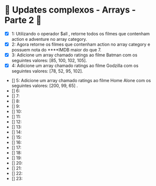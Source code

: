 # :rocket: Updates complexos - Arrays - Parte 2  :rocket:

- [x] 1: Utilizando o operador $all , retorne todos os filmes que contenham action e adventure no array category.
- [x] 2: Agora retorne os filmes que contenham action no array category e possuem nota do ****IMDB maior do que 7.
- [x] 3: Adicione um array chamado ratings ao filme Batman com os seguintes valores: [85, 100, 102, 105].
- [x] 4: Adicione um array chamado ratings ao filme Godzilla com os seguintes valores: [78, 52, 95, 102].
- [] 5: Adicione um array chamado ratings ao filme Home Alone com os seguintes valores: [200, 99, 65] .
- [] 6:
- [] 7:
- [] 8:
- [] 9:
- [] 10:
- [] 11:
- [] 12:
- [] 13:
- [] 14:
- [] 15:
- [] 16:
- [] 17:
- [] 18:
- [] 19:
- [] 20:
- [] 21:
- [] 22:
- [] 23: